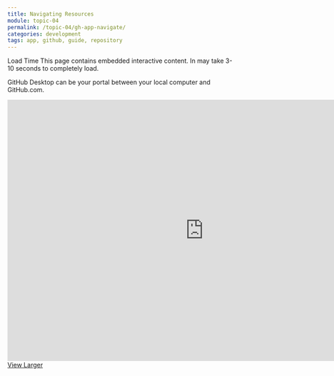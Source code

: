 ```yaml
---
title: Navigating Resources
module: topic-04
permalink: /topic-04/gh-app-navigate/
categories: development
tags: app, github, guide, repository
---
```


<div class="divider-heading"></div>


<span class="label label-warning">Load Time</span> This page contains embedded interactive content. In may take 3-10 seconds to completely load.

GitHub Desktop can be your portal between your local computer and GitHub.com.

<iframe src="https://umontanamediaarts.com/MART341/wp-admin/admin-ajax.php?action=h5p_embed&id=24" width="877" height="586" frameborder="0" allowfullscreen="allowfullscreen"></iframe><script src="https://umontanamediaarts.com/MART341/wp-content/plugins/h5p/h5p-php-library/js/h5p-resizer.js" charset="UTF-8"></script>
<a href="https://umontanamediaarts.com/MART341/wp-admin/admin-ajax.php?action=h5p_embed&id=24" class="btn btn-default btn-xs" target="_blank">View Larger</a>
